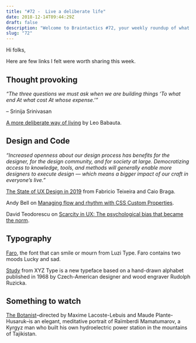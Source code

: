 ```yaml
---
title: "#72 -  Live a deliberate life"
date: 2018-12-14T09:44:29Z
draft: false
description: "Welcome to Braintactics #72, your weekly roundup of what’s happening in design, code and typography."
slug: "72"
---
```


Hi folks,

Here are few links I felt were worth sharing this week.

## Thought provoking

_“The three questions we must ask when we are building things ‘To what end At what cost At whose expense.’”_

– Srinija Srinivasan

[A more deliberate way of living](https://zenhabits.net/deliberate/) by Leo Babauta.

## Design and Code

_“Increased openness about our design process has benefits for the designer, for the design community, and for society at large. Democratizing access to knowledge, tools, and methods will generally enable more designers to execute design — which means a bigger impact of our craft in everyone’s live.”_

[The State of UX Design in 2019](https://trends.uxdesign.cc/) from Fabricio Teixeira and Caio Braga.

Andy Bell on [Managing flow and rhythm with CSS Custom Properties](https://24ways.org/2018/managing-flow-and-rhythm-with-css-custom-properties/).

David Teodorescu on [Scarcity in UX: The psychological bias that became the norm](https://uxdesign.cc/scarcity-in-ux-the-psychological-bias-that-became-the-norm-3e666b749a9a).

## Typography

[Faro](https://luzi-type.ch/faro), the font that can smile or mourn from Luzi Type. Faro contains two moods Lucky and sad.

[Study](https://xyztype.com/fonts/study) from XYZ Type is a new typeface based on a hand-drawn alphabet published in 1968 by Czech-American designer and wood engraver Rudolph Ruzicka.

## Something to watch

[The Botanist](https://www.youtube.com/watch?v=qozYFSIHxzM)–directed by Maxime Lacoste-Lebuis and Maude Plante-Husaruk–is an elegant, meditative portrait of Raïmberdi Mamatumarov, a Kyrgyz man who built his own hydroelectric power station in the mountains of Tajikistan.
